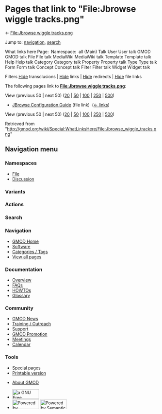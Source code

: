 <div id="mw-page-base" class="noprint">

</div>

<div id="mw-head-base" class="noprint">

</div>

<div id="content" class="mw-body" role="main">

<span id="top"></span>

<div id="mw-js-message" style="display:none;">

</div>



# <span dir="auto">Pages that link to "File:Jbrowse wiggle tracks.png"</span>

<div id="bodyContent">

<div id="contentSub">

← [File:Jbrowse wiggle
tracks.png](/wiki/File:Jbrowse_wiggle_tracks.png "File:Jbrowse wiggle tracks.png")

</div>

<div id="jump-to-nav" class="mw-jump">

Jump to: [navigation](#mw-navigation), [search](#p-search)

</div>

<div id="mw-content-text">

What links here Page:  Namespace:  all (Main) Talk User User talk GMOD
GMOD talk File File talk MediaWiki MediaWiki talk Template Template talk
Help Help talk Category Category talk Property Property talk Type Type
talk Form Form talk Concept Concept talk Filter Filter talk Widget
Widget talk

Filters
[Hide](/mediawiki/index.php?title=Special:WhatLinksHere/File:Jbrowse_wiggle_tracks.png&hidetrans=1 "Special:WhatLinksHere/File:Jbrowse wiggle tracks.png")
transclusions \|
[Hide](/mediawiki/index.php?title=Special:WhatLinksHere/File:Jbrowse_wiggle_tracks.png&hidelinks=1 "Special:WhatLinksHere/File:Jbrowse wiggle tracks.png")
links \|
[Hide](/mediawiki/index.php?title=Special:WhatLinksHere/File:Jbrowse_wiggle_tracks.png&hideredirs=1 "Special:WhatLinksHere/File:Jbrowse wiggle tracks.png")
redirects \|
[Hide](/mediawiki/index.php?title=Special:WhatLinksHere/File:Jbrowse_wiggle_tracks.png&hideimages=1 "Special:WhatLinksHere/File:Jbrowse wiggle tracks.png")
file links

The following pages link to **[File:Jbrowse wiggle
tracks.png](/wiki/File:Jbrowse_wiggle_tracks.png "File:Jbrowse wiggle tracks.png")**:

View (previous 50 \| next 50)
([20](/mediawiki/index.php?title=Special:WhatLinksHere/File:Jbrowse_wiggle_tracks.png&limit=20 "Special:WhatLinksHere/File:Jbrowse wiggle tracks.png")
\|
[50](/mediawiki/index.php?title=Special:WhatLinksHere/File:Jbrowse_wiggle_tracks.png&limit=50 "Special:WhatLinksHere/File:Jbrowse wiggle tracks.png")
\|
[100](/mediawiki/index.php?title=Special:WhatLinksHere/File:Jbrowse_wiggle_tracks.png&limit=100 "Special:WhatLinksHere/File:Jbrowse wiggle tracks.png")
\|
[250](/mediawiki/index.php?title=Special:WhatLinksHere/File:Jbrowse_wiggle_tracks.png&limit=250 "Special:WhatLinksHere/File:Jbrowse wiggle tracks.png")
\|
[500](/mediawiki/index.php?title=Special:WhatLinksHere/File:Jbrowse_wiggle_tracks.png&limit=500 "Special:WhatLinksHere/File:Jbrowse wiggle tracks.png"))

- [JBrowse Configuration
  Guide](/wiki/JBrowse_Configuration_Guide "JBrowse Configuration Guide")
  (file link) ‎ <span class="mw-whatlinkshere-tools">([←
  links](/mediawiki/index.php?title=Special:WhatLinksHere&target=JBrowse+Configuration+Guide "Special:WhatLinksHere"))</span>

View (previous 50 \| next 50)
([20](/mediawiki/index.php?title=Special:WhatLinksHere/File:Jbrowse_wiggle_tracks.png&limit=20 "Special:WhatLinksHere/File:Jbrowse wiggle tracks.png")
\|
[50](/mediawiki/index.php?title=Special:WhatLinksHere/File:Jbrowse_wiggle_tracks.png&limit=50 "Special:WhatLinksHere/File:Jbrowse wiggle tracks.png")
\|
[100](/mediawiki/index.php?title=Special:WhatLinksHere/File:Jbrowse_wiggle_tracks.png&limit=100 "Special:WhatLinksHere/File:Jbrowse wiggle tracks.png")
\|
[250](/mediawiki/index.php?title=Special:WhatLinksHere/File:Jbrowse_wiggle_tracks.png&limit=250 "Special:WhatLinksHere/File:Jbrowse wiggle tracks.png")
\|
[500](/mediawiki/index.php?title=Special:WhatLinksHere/File:Jbrowse_wiggle_tracks.png&limit=500 "Special:WhatLinksHere/File:Jbrowse wiggle tracks.png"))

</div>

<div class="printfooter">

Retrieved from
"<http://gmod.org/wiki/Special:WhatLinksHere/File:Jbrowse_wiggle_tracks.png>"

</div>

<div id="catlinks" class="catlinks catlinks-allhidden">

</div>

<div class="visualClear">

</div>

</div>

</div>

<div id="mw-navigation">

## Navigation menu

<div id="mw-head">



<div id="left-navigation">

<div id="p-namespaces" class="vectorTabs" role="navigation"
aria-labelledby="p-namespaces-label">

### Namespaces

- <span id="ca-nstab-image"><a href="/wiki/File:Jbrowse_wiggle_tracks.png" accesskey="c"
  title="View the file page [c]">File</a></span>
- <span id="ca-talk"><a
  href="/mediawiki/index.php?title=File_talk:Jbrowse_wiggle_tracks.png&amp;action=edit&amp;redlink=1"
  accesskey="t"
  title="Discussion about the content page [t]">Discussion</a></span>

</div>

<div id="p-variants" class="vectorMenu emptyPortlet" role="navigation"
aria-labelledby="p-variants-label">

### 

### Variants[](#)

<div class="menu">

</div>

</div>

</div>

<div id="right-navigation">



<div id="p-cactions" class="vectorMenu emptyPortlet" role="navigation"
aria-labelledby="p-cactions-label">

### Actions[](#)

<div class="menu">

</div>

</div>

<div id="p-search" role="search">

### Search

<div id="simpleSearch">

</div>

</div>

</div>

</div>

<div id="mw-panel">

<div id="p-logo" role="banner">

<a href="/wiki/Main_Page"
style="background-image: url(http://gmod.org/images/GMOD-cogs.png);"
title="Visit the main page"></a>

</div>

<div id="p-Navigation" class="portal" role="navigation"
aria-labelledby="p-Navigation-label">

### Navigation

<div class="body">

- <span id="n-GMOD-Home">[GMOD Home](/wiki/Main_Page)</span>
- <span id="n-Software">[Software](/wiki/GMOD_Components)</span>
- <span id="n-Categories-.2F-Tags">[Categories /
  Tags](/wiki/Categories)</span>
- <span id="n-View-all-pages">[View all
  pages](/wiki/Special:AllPages)</span>

</div>

</div>

<div id="p-Documentation" class="portal" role="navigation"
aria-labelledby="p-Documentation-label">

### Documentation

<div class="body">

- <span id="n-Overview">[Overview](/wiki/Overview)</span>
- <span id="n-FAQs">[FAQs](/wiki/Category:FAQ)</span>
- <span id="n-HOWTOs">[HOWTOs](/wiki/Category:HOWTO)</span>
- <span id="n-Glossary">[Glossary](/wiki/Glossary)</span>

</div>

</div>

<div id="p-Community" class="portal" role="navigation"
aria-labelledby="p-Community-label">

### Community

<div class="body">

- <span id="n-GMOD-News">[GMOD News](/wiki/GMOD_News)</span>
- <span id="n-Training-.2F-Outreach">[Training /
  Outreach](/wiki/Training_and_Outreach)</span>
- <span id="n-Support">[Support](/wiki/Support)</span>
- <span id="n-GMOD-Promotion">[GMOD
  Promotion](/wiki/GMOD_Promotion)</span>
- <span id="n-Meetings">[Meetings](/wiki/Meetings)</span>
- <span id="n-Calendar">[Calendar](/wiki/Calendar)</span>

</div>

</div>

<div id="p-tb" class="portal" role="navigation"
aria-labelledby="p-tb-label">

### Tools

<div class="body">

- <span id="t-specialpages"><a href="/wiki/Special:SpecialPages" accesskey="q"
  title="A list of all special pages [q]">Special pages</a></span>
- <span id="t-print"><a
  href="/mediawiki/index.php?title=Special:WhatLinksHere/File:Jbrowse_wiggle_tracks.png&amp;printable=yes"
  rel="alternate" accesskey="p"
  title="Printable version of this page [p]">Printable version</a></span>

</div>

</div>

</div>

</div>

<div id="footer" role="contentinfo">

- <span id="footer-places-about">[About
  GMOD](/wiki/GMOD:About "GMOD:About")</span>

<!-- -->

- <span id="footer-copyrightico">[<img src="http://www.gnu.org/graphics/gfdl-logo-small.png" width="88"
  height="31" alt="a GNU Free Documentation License" />](http://www.gnu.org/licenses/fdl-1.3.html)</span>
- <span id="footer-poweredbyico">[<img src="/mediawiki/skins/common/images/poweredby_mediawiki_88x31.png"
  width="88" height="31" alt="Powered by MediaWiki" />](//www.mediawiki.org/)
  [<img
  src="/mediawiki/extensions/SemanticMediaWiki/includes/../resources/images/smw_button.png"
  width="88" height="31" alt="Powered by Semantic MediaWiki" />](https://www.semantic-mediawiki.org/wiki/Semantic_MediaWiki)</span>

<div style="clear:both">

</div>

</div>
